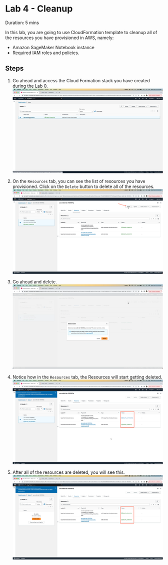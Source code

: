 # Lab 4 - Cleanup
Duration: 5 mins


In this lab, you are going to use CloudFormation template to cleanup all of the resources you have provisioned in AWS, namely:
- Amazon SageMaker Notebook instance
- Required IAM roles and policies.

## Steps

1. Go ahead and access the Cloud Formation stack you have created during the Lab 0.
![](images/cleanup-1.png)

2. On the `Resources` tab, you can see the list of resources you have provisioned. Click on the `Delete` button to delete all of the resources.
![](images/cleanup-2.png)

3. Go ahead and delete.
![](images/cleanup-3.png)

4. Notice how in the `Resources` tab, the Resources will start getting deleted.
![](images/cleanup-4.png)

5. After all of the resources are deleted, you will see this.
![](images/cleanup-5.png)
